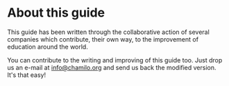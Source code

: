 # About this guide

This guide has been written through the collaborative action of several companies which contribute, their own way, to the improvement of education around the world.

You can contribute to the writing and improving of this guide too. Just drop us an e-mail at info@chamilo.org and send us back the modified version. It's that easy!

